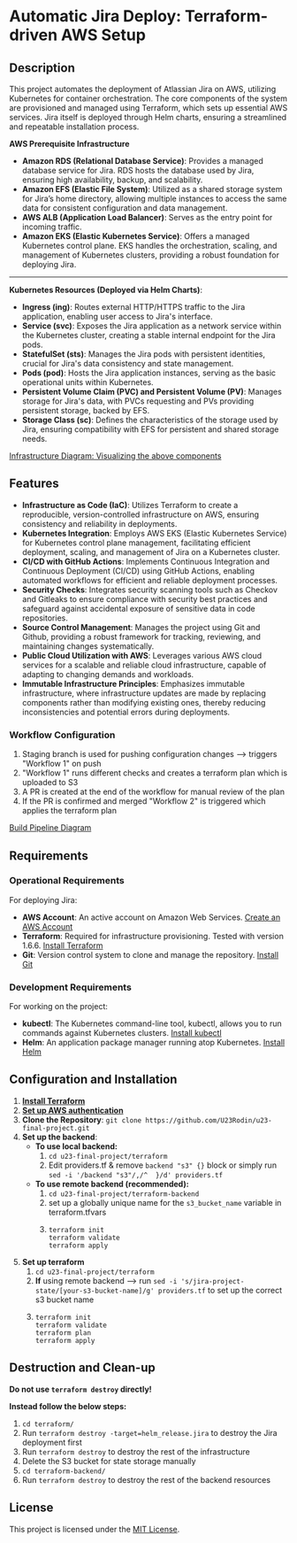 # Automatic Jira Deploy: Terraform-driven AWS Setup

## Description

This project automates the deployment of Atlassian Jira on AWS, utilizing Kubernetes for container orchestration. The core components of the system are provisioned and managed using Terraform, which sets up essential AWS services. Jira itself is deployed through Helm charts, ensuring a streamlined and repeatable installation process.

**AWS Prerequisite Infrastructure**
- **Amazon RDS (Relational Database Service)**: Provides a managed database service for Jira. RDS hosts the database used by Jira, ensuring high availability, backup, and scalability.
- **Amazon EFS (Elastic File System)**: Utilized as a shared storage system for Jira’s home directory, allowing multiple instances to access the same data for consistent configuration and data management.
- **AWS ALB (Application Load Balancer)**: Serves as the entry point for incoming traffic. 
- **Amazon EKS (Elastic Kubernetes Service)**: Offers a managed Kubernetes control plane. EKS handles the orchestration, scaling, and management of Kubernetes clusters, providing a robust foundation for deploying Jira.
-------------------------------------------
**Kubernetes Resources (Deployed via Helm Charts)**:
- **Ingress (ing)**: Routes external HTTP/HTTPS traffic to the Jira application, enabling user access to Jira's interface.
- **Service (svc)**: Exposes the Jira application as a network service within the Kubernetes cluster, creating a stable internal endpoint for the Jira pods.
- **StatefulSet (sts)**: Manages the Jira pods with persistent identities, crucial for Jira's data consistency and state management.
- **Pods (pod)**: Hosts the Jira application instances, serving as the basic operational units within Kubernetes.
- **Persistent Volume Claim (PVC) and Persistent Volume (PV)**: Manages storage for Jira's data, with PVCs requesting and PVs providing persistent storage, backed by EFS.
- **Storage Class (sc)**: Defines the characteristics of the storage used by Jira, ensuring compatibility with EFS for persistent and shared storage needs.

[Infrastructure Diagram: Visualizing the above components ](https://final-project-diagrams.s3.eu-central-1.amazonaws.com/infrastructure-diagram.jpg)

## Features
- **Infrastructure as Code (IaC)**: Utilizes Terraform to create a reproducible, version-controlled infrastructure on AWS, ensuring consistency and reliability in deployments.
- **Kubernetes Integration**: Employs AWS EKS (Elastic Kubernetes Service) for Kubernetes control plane management, facilitating efficient deployment, scaling, and management of Jira on a Kubernetes cluster.
- **CI/CD with GitHub Actions**: Implements Continuous Integration and Continuous Deployment (CI/CD) using GitHub Actions, enabling automated workflows for efficient and reliable deployment processes.
- **Security Checks**: Integrates security scanning tools such as Checkov and Gitleaks to ensure compliance with security best practices and safeguard against accidental exposure of sensitive data in code repositories.
- **Source Control Management**: Manages the project using Git and Github, providing a robust framework for tracking, reviewing, and maintaining changes systematically.
- **Public Cloud Utilization with AWS**: Leverages various AWS cloud services for a scalable and reliable cloud infrastructure, capable of adapting to changing demands and workloads.
- **Immutable Infrastructure Principles**: Emphasizes immutable infrastructure, where infrastructure updates are made by replacing components rather than modifying existing ones, thereby reducing inconsistencies and potential errors during deployments.


### Workflow Configuration
1. Staging branch is used for pushing configuration changes --> triggers "Workflow 1" on push
2. "Workflow 1" runs different checks and creates a terraform plan which is uploaded to S3
3. A PR is created at the end of the workflow for manual review of the plan
4. If the PR is confirmed and merged "Workflow 2" is triggered which applies the terraform plan

[Build Pipeline Diagram](https://final-project-diagrams.s3.eu-central-1.amazonaws.com/build-pipeline.jpg)

## Requirements

### Operational Requirements
For deploying Jira:

- **AWS Account**: An active account on Amazon Web Services. [Create an AWS Account](https://aws.amazon.com/)
- **Terraform**: Required for infrastructure provisioning. Tested with version 1.6.6. [Install Terraform](https://developer.hashicorp.com/terraform/tutorials/aws-get-started/install-cli)
- **Git**: Version control system to clone and manage the repository. [Install Git](https://git-scm.com/book/en/v2/Getting-Started-Installing-Git)

### Development Requirements
For working on the project:
- **kubectl**: The Kubernetes command-line tool, kubectl, allows you to run commands against Kubernetes clusters. [Install kubectl](https://kubernetes.io/docs/tasks/tools/)
- **Helm**: An application package manager running atop Kubernetes. [Install Helm](https://helm.sh/docs/intro/install/)


## Configuration and Installation

1. [**Install Terraform**](https://developer.hashicorp.com/terraform/tutorials/aws-get-started/install-cli)
2. [**Set up AWS authentication**](https://registry.terraform.io/providers/hashicorp/aws/latest/docs#authentication-and-configuration)
3. **Clone the Repository**: `git clone https://github.com/U23Rodin/u23-final-project.git`
4. **Set up the backend**:
	- **To use local backend:**
		1. `cd u23-final-project/terraform`
		2. Edit providers.tf & remove `backend "s3" {}` block or simply run `sed -i '/backend "s3"/,/^  }/d' providers.tf`
	- **To use remote backend (recommended):**
		1. `cd u23-final-project/terraform-backend`
		2. set up a globally unique name for the `s3_bucket_name` variable in terraform.tfvars
		3. 
			```
			terraform init
			terraform validate
			terraform apply
			```
1. **Set up terraform**
	1. `cd u23-final-project/terraform`
	2. **If** using remote backend --> run `sed -i 's/jira-project-state/[your-s3-bucket-name]/g' providers.tf` to set up the correct s3 bucket name
	3. 
		```
		terraform init
		terraform validate
		terraform plan
		terraform apply
		```
## Destruction and Clean-up

**Do not use `terraform destroy` directly!**

**Instead follow the below steps:**
1. `cd terraform/`
2. Run `terraform destroy -target=helm_release.jira` to destroy the Jira deployment first
3. Run `terraform destroy` to destroy the rest of the infrastructure
4. Delete the S3 bucket for state storage manually
5. `cd terraform-backend/`
6. Run `terraform destroy` to destroy the rest of the backend resources

## License

This project is licensed under the [MIT License](LICENSE).
